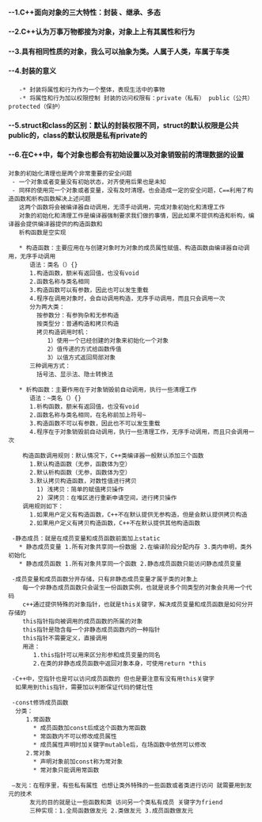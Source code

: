 #### --1.C++面向对象的三大特性：封装 、继承、多态
#### --2.C++认为万事万物都接为对象，对象上上有其属性和行为
#### --3.具有相同性质的对象，我么可以抽象为类。人属于人类，车属于车类
#### --4.封装的意义
       -* 封装将属性和行为作为一个整体，表现生活中的事物
       -* 将属性和行为加以权限控制 封装的访问权限有：private（私有） public（公共） protected（保护）
#### --5.struct和class的区别：默认的封装权限不同，struct的默认权限是公共public的，class的默认权限是私有private的
#### --6.在C++中，每个对象也都会有初始设置以及对象销毁前的清理数据的设置
    对象的初始化清理也是两个非常重要的安全问题
     - 一个对象或者变量没有初始状态，对齐使用后果也是未知
     - 同样的使用完一个对象或者变量，没有及时清理。也会造成一定的安全问题，C==利用了构造函数和析构函数解决上述问题
       这两个函数将会被编译器自动调用，无须手动调用，完成对象初始化和清理工作
       对象的初始化和清理工作是编译器强制要求我们做的事情，因此如果不提供构造和析构，编译器会提供编译器提供的构造函数和
       析构函数是空实现

       * 构造函数：主要应用在与创建对象时为对象的成员属性赋值、构造函数由编译器自动调用，无序手动调用
          语法：类名（）{}
          1.构造函数，额米有返回值，也没有void
          2.函数名称与类名相同
          3.构造函数可以有参数，因此也可以发生重载
          4.程序在调用对象时，会自动调用构造，无序手动调用，而且只会调用一次
          分为两大类：
            按参数分：有参狗杂和无参构造
            按类型分：普通构造和拷贝构造
            拷贝构造调用时机：
               1）使用一个已经创建的对象来初始化一个对象
               2）值传递的方式给函数传值
               3）以值方式返回局部对象
          三种调用方式：
            括号法、显示法、隐士转换法

       * 析构函数：主要作用在于对象销毁前自动调用，执行一些清理工作
          语法：~类名（）{}
          1.析构函数，额米有返回值，也没有void
          2.函数名称与类名相同，在名称前加上符号~
          3.构造函数不可以有参数，因此也不可以发生重载
          4.程序在于对象销毁前自动调用，执行一些清理工作，无序手动调用，而且只会调用一次

        构造函数调用规则：默认情况下，C++类编译器一般默认添加三个函数
          1.默认构造函数（无参，函数体为空）
          2.默认析构函数（无参，函数体为空）
          3.默认拷贝构造函数，对数性值进行拷贝
            1) 浅拷贝：简单的赋值拷贝操作
            2) 深拷贝：在堆区进行重新申请空间，进行拷贝操作
        调用规则如下：
          1.如果用户定义有构造函数，C++不在默认提供无参构造，但是会默认提供拷贝构造
          2.如果用户定义有拷贝构造函数，C++不在默认提供其他构造函数

     -静态成员：就是在成员变量和成员函数前面加上static
       * 静态成员变量 1.所有对象共享同一份数据 2.在编译阶段分配内存 3.类内申明，类外初始化
       * 静态成员函数 1.所有对象共享同一个函数 2.静态成员函数只能访问静态成员变量

     -成员变量和成员函数分开存储，只有非静态成员变量才属于类的对象上
        每一个非静态成员函数只会诞生一份函数实例，也就是说多个同类型的对象会共用一个代码
        c++通过提供特殊的对象指针，也就是this关键字，解决成员变量和成员函数是如何分开存储的
        this指针指向被调用的成员函数的所属的对象
        this指针是隐含每一个非静态成员函数内的一种指针
        this指针不需要定义，直接调用
        用途：
           1.this指针可以用来区分形参和成员变量的同名
           2.在类的非静态成员函数中返回对象本身，可使用return *this

     -C++中，空指针也是可以访问成员函数的 但也是要注意有没有用this关键字
      如果用到this指针，需要加以判断保证代码的健壮性

     -const修饰成员函数
      分类：
         1.常函数
           * 成员函数加const后成这个函数为常函数
           * 常函数内不可以修改成员属性
           * 成员属性声明时加关键字mutable后，在场函数中依然可以修改
         2.常对象
           * 声明对象前加const称为常对象
           * 常对象只能调用常函数

     —友元：在程序里，有些私有属性 也想让类外特殊的一些函数或者类进行访问 就需要用到友元的技术
          友元的目的就是让一些函数和类 访问另一个类私有成员 关键字为friend
          三种实现：1.全局函数做友元 2.类做友元 3.成员函数做友元
